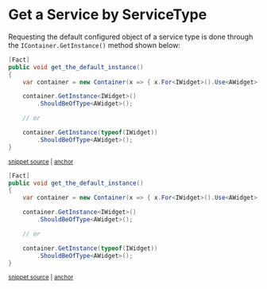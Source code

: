 # Get a Service by ServiceType

Requesting the default configured object of a service type is done through the `IContainer.GetInstance()` method shown below:

<!-- snippet: sample_GetInstance -->
<a id='snippet-sample_getinstance'></a>
```cs
[Fact]
public void get_the_default_instance()
{
    var container = new Container(x => { x.For<IWidget>().Use<AWidget>(); });

    container.GetInstance<IWidget>()
        .ShouldBeOfType<AWidget>();

    // or

    container.GetInstance(typeof(IWidget))
        .ShouldBeOfType<AWidget>();
}
```
<sup><a href='https://github.com/JasperFx/lamar/blob/master/src/Lamar.Testing/IoC/Acceptance/get_all_instances.cs#L26-L42' title='Snippet source file'>snippet source</a> | <a href='#snippet-sample_getinstance' title='Start of snippet'>anchor</a></sup>
<a id='snippet-sample_getinstance-1'></a>
```cs
[Fact]
public void get_the_default_instance()
{
    var container = new Container(x => { x.For<IWidget>().Use<AWidget>(); });

    container.GetInstance<IWidget>()
        .ShouldBeOfType<AWidget>();

    // or

    container.GetInstance(typeof(IWidget))
        .ShouldBeOfType<AWidget>();
}
```
<sup><a href='https://github.com/JasperFx/lamar/blob/master/src/StructureMap.Testing/Examples/Resolving/SimpleScenarios.cs#L9-L24' title='Snippet source file'>snippet source</a> | <a href='#snippet-sample_getinstance-1' title='Start of snippet'>anchor</a></sup>
<!-- endSnippet -->
